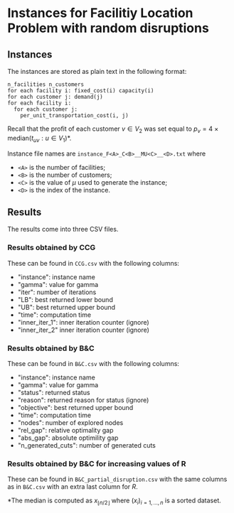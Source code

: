 # Instances for Facilitiy Location Problem with random disruptions

## Instances

The instances are stored as plain text in the following format:
```
n_facilities n_customers
for each facility i: fixed_cost(i) capacity(i)
for each customer j: demand(j)
for each facility i:
  for each customer j:
    per_unit_transportation_cost(i, j)
```

Recall that the profit of each customer $v\in V_2$ was set equal to $p_v = 4 \times \textrm{median} ( t_{uv} : u \in V_1 )$*.

Instance file names are `instance_F<A>_C<B>__MU<C>__<D>.txt` where
- `<A>` is the number of facilities;
- `<B>` is the number of customers;
- `<C>` is the value of $\mu$ used to generate the instance;
- `<D>` is the index of the instance.

## Results

The results come into three CSV files.

### Results obtained by CCG

These can be found in `CCG.csv` with the following columns:
- "instance": instance name 
- "gamma": value for gamma
- "iter": number of iterations
- "LB": best returned lower bound
- "UB": best returned upper bound
- "time": computation time
- "inner_iter_1": inner iteration counter (ignore)
- "inner_iter_2" inner iteration counter (ignore)

### Results obtained by B&C

These can be found in `B&C.csv` with the following columns:
- "instance": instance name
- "gamma": value for gamma
- "status": returned status
- "reason": returned reason for status (ignore)
- "objective": best returned upper bound
- "time": computation time
- "nodes": number of explored nodes
- "rel_gap": relative optimality gap
- "abs_gap": absolute optimility gap
- "n_generated_cuts": number of generated cuts

### Results obtained by B&C for increasing values of R

These can be found in `B&C_partial_disruption.csv` with the same columns as in `B&C.csv` with an extra last column for $R$. 



*The median is computed as $x_{\lfloor n/2 \rfloor}$ where $(x_i)_{i=1,...,n}$ is a sorted dataset.
